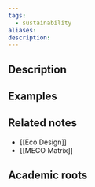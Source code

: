 ```yaml
---
tags:
  - sustainability
aliases: 
description:
---
```


## Description


## Examples 


## Related notes 
- [[Eco Design]]
- [[MECO Matrix]]

## Academic roots
